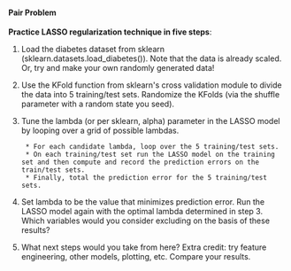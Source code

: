 #### Pair Problem

**Practice LASSO regularization technique in five steps**:

1. Load the diabetes dataset from sklearn (sklearn.datasets.load_diabetes()). Note that the data is already scaled. Or, try and make your own randomly generated data!

2. Use the KFold function from sklearn's cross validation module to divide the data into 5 training/test sets. Randomize the KFolds (via the shuffle parameter with a random state you seed).

3. Tune the lambda (or per sklearn, alpha) parameter in the LASSO model by looping over a grid of possible lambdas.

        * For each candidate lambda, loop over the 5 training/test sets.
        * On each training/test set run the LASSO model on the training set and then compute and record the prediction errors on the train/test sets.
        * Finally, total the prediction error for the 5 training/test sets.
4. Set lambda to be the value that minimizes prediction error. Run the LASSO model again with the optimal lambda determined in step 3. Which variables would you consider excluding on the basis of these results?

5. What next steps would you take from here? Extra credit: try feature engineering, other models, plotting, etc. Compare your results.